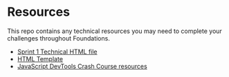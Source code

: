 # Resources

This repo contains any technical resources you may need to complete your challenges throughout Foundations.

* [Sprint 1 Technical HTML file](./sprint1-technical.html)
* [HTML Template](./html-template.html)
* [JavaScript DevTools Crash Course resources](./js-devtools-crashcourse)
